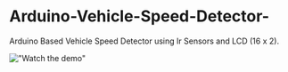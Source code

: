 # Arduino-Vehicle-Speed-Detector-
Arduino Based Vehicle Speed Detector using Ir Sensors and LCD (16 x 2).

!["Watch the demo"](https://github.com/user-attachments/assets/0156c7f2-2b6c-4fc8-8e4f-992f51aa02c4)

